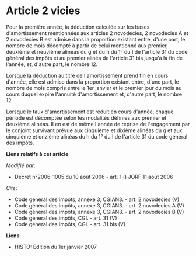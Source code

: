 # Article 2 vicies

Pour la première année, la déduction calculée sur les bases d'amortissement mentionnées aux articles 2 novodecies, 2
novodecies A et 2 novodecies B est admise dans la proportion existant entre, d'une part, le nombre de mois décompté à partir
de celui mentionné aux premier, deuxième et neuvième alinéas du g et du h du 1° du I de l'article 31 du code général des
impôts et au premier alinéa de l'article 31 bis jusqu'à la fin de l'année, et, d'autre part, le nombre 12. 

Lorsque la déduction au titre de l'amortissement prend fin en cours d'année, elle est admise dans la proportion existant
entre, d'une part, le nombre de mois compris entre le 1er janvier et le premier jour du mois au cours duquel expire l'annuité
d'amortissement et, d'autre part, le nombre 12. 

Lorsque le taux d'amortissement est réduit en cours d'année, chaque période est décomptée selon les modalités définies aux
premier et deuxième alinéas. Il en est de même l'année de reprise de l'engagement par le conjoint survivant prévue aux
cinquième et dixième alinéas du g et aux cinquième et onzième alinéas du h du 1° du I de l'article 31 du code général des
impôts.

**Liens relatifs à cet article**

_Modifié par_:

  - Décret n°2006-1005 du 10 août 2006 - art. 1 () JORF 11 août 2006

_Cite_:

  - Code général des impôts, annexe 3, CGIAN3. - art. 2 novodecies (V)
  - Code général des impôts, annexe 3, CGIAN3. - art. 2 novodecies A (V)
  - Code général des impôts, annexe 3, CGIAN3. - art. 2 novodecies B (V)
  - Code général des impôts, CGI. - art. 31 (V)
  - Code général des impôts, CGI. - art. 31 bis (V)

**Liens**:

  - HISTO: Edition du 1er janvier 2007
